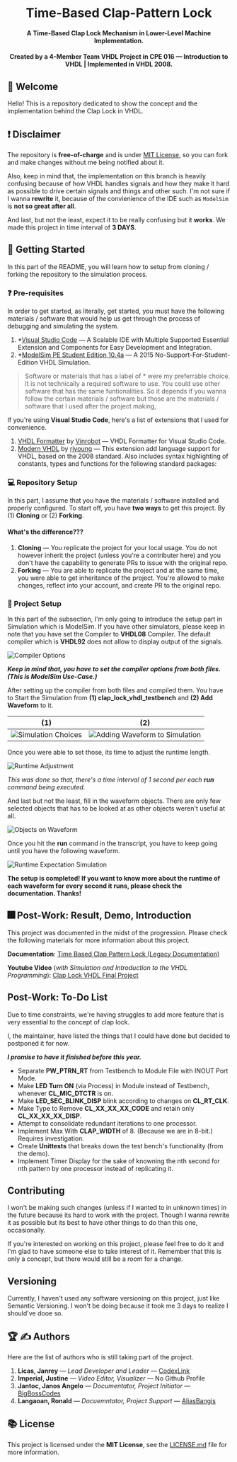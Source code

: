 <h1 align="center">Time-Based Clap-Pattern Lock</h1>
<h4 align="center">A Time-Based Clap Lock Mechanism in Lower-Level Machine Implementation.</h4>

<h4 align="center">Created by a 4-Member Team VHDL Project in CPE 016 — Introduction to VHDL | Implemented in VHDL 2008.</h4>

<div align="center">

<!-- [![CodeFactor](https://www.codefactor.io/repository/github/codexlink/tasktoremindme/badge)](https://www.codefactor.io/repository/github/codexlink/tasktoremindme)
[![Codacy Badge](https://app.codacy.com/project/badge/Grade/6c3ef6df0d4c4ffebdd5099b4b87e3e6)](https://www.codacy.com/manual/CodexLink/TaskToRemindMe?utm_source=github.com&amp;utm_medium=referral&amp;utm_content=CodexLink/TaskToRemindMe&amp;utm_campaign=Badge_Grade)
[![Repository Downloads](https://badgen.net/github/assets-dl/CodexLink/TaskToRemindMe_CPlusPlus)](https://github.com/CodexLink/TaskToRemindMe_CPlusPlus)
[![Repository License](https://badgen.net/github/license/CodexLink/TaskToRemindMe_CPlusPlus)](https://github.com/CodexLink/TaskToRemindMe_CPlusPlus) -->

</div>

## 👋 Welcome

Hello! This is a repository dedicated to show the concept and the implementation behind the Clap Lock in VHDL.

## ❗ Disclaimer

The repository is **free-of-charge** and is under [MIT License](https://github.com/CodexLink/Time-Based_Clap-Pattern-Lock_VHDL08/blob/master/LICENSE), so you can fork and make changes without me being notified about it.

Also, keep in mind that, the implementation on this branch is heavily confusing because of how VHDL handles signals and how they make it hard as possible to drive certain signals and things and other such. I'm not sure if I wanna **rewrite** it, because of the convienience of the IDE such as `ModelSim` is **not so great after all**.

And last, but not the least, expect it to be really confusing but it **works**. We made this project in time interval of **3 DAYS**.

## 🚦 Getting Started

In this part of the README, you will learn how to setup from cloning / forking the repository to the simulation process.

### ❓ Pre-requisites

In order to get started, as literally, get started, you must have the following materials / software that would help us get through the process of debugging and simulating the system.

1. *[Visual Studio Code](https://code.visualstudio.com/) — A Scalable IDE with Multiple Supported Essential Extension and Components for Easy Development and Integration.
2. *[ModelSim PE Student Edition 10.4a](https://www.mentor.com/company/higher_ed/modelsim-student-edition) — A 2015 No-Support-For-Student-Edition VHDL Simulation.

> Software or materials that has a label of * were my preferrable choice. It is not technically a required software to use. You could use other software that has the same funtionalities. So it depends if you wanna follow the certain materials / software but those are the materials / software that I used after the project making,

If you're using **Visual Studio Code**, here's a list of extensions that I used for convenience.

1. [VHDL Formatter](https://marketplace.visualstudio.com/items?itemName=Vinrobot.vhdl-formatter) by [Vinrobot](https://marketplace.visualstudio.com/publishers/Vinrobot) — VHDL Formatter for Visual Studio Code.
2. [Modern VHDL](https://marketplace.visualstudio.com/items?itemName=rjyoung.vscode-modern-vhdl-support) by [rjyoung](https://marketplace.visualstudio.com/publishers/rjyoung) — This extension add language support for VHDL, based on the 2008 standard. Also includes syntax highlighting of constants, types and functions for the following standard packages:

### 💻 Repository Setup

In this part, I assume that you have the materials / software installed and properly configured. To start off, you have **two ways** to get this project. By (1) **Cloning** or (2) **Forking**.

#### What's the difference???

1. **Cloning** — You replicate the project for your local usage. You do not however inherit the project (unless you're a contributer here) and you don't have the capability to generate PRs to issue with the original repo.
1. **Forking** — You are able to replicate the project and at the same time, you were able to get inheritance of the project. You're allowed to make changes, reflect into your account, and create PR to the original repo.

### 📂 Project Setup

In this part of the subsection, I'm only going to introduce the setup part in Simulation which is ModelSim. If you have other simulators, please keep in note that you have set the Compiler to **VHDL08** Compiler. The default compiler which is **VHDL92** does not allow to display output of the signals.

![Compiler Options](https://github.com/CodexLink/Time-Based_Clap-Pattern-Lock_VHDL08/blob/LEGACY_WORK/imgs/compiler-options.png)

***Keep in mind that, you have to set the compiler options from both files. (This is ModelSim Use-Case.)***

After setting up the compiler from both files and compiled them. You have to Start the Simulation from **(1) clap_lock_vhdl_testbench** and **(2) Add Waveform** to it.

| (1) | (2) |
| ----------- | ----------- |
| ![Simulation Choices](https://github.com/CodexLink/Time-Based_Clap-Pattern-Lock_VHDL08/blob/LEGACY_WORK/imgs/simulation_to_choose.png) | ![Adding Waveform to Simulation](https://github.com/CodexLink/Time-Based_Clap-Pattern-Lock_VHDL08/blob/LEGACY_WORK/imgs/adding_waveform.png) |


Once you were able to set those, its time to adjust the runtime length.

![Runtime Adjustment](https://github.com/CodexLink/Time-Based_Clap-Pattern-Lock_VHDL08/blob/LEGACY_WORK/imgs/runtime-adjustment.png)

*This was done so that, there's a time interval of 1 second per each **run** command being executed.*

And last but not the least, fill in the waveform objects. There are only few selected objects that has to be looked at as other objects weren't useful at all.

![Objects on Waveform](https://github.com/CodexLink/Time-Based_Clap-Pattern-Lock_VHDL08/blob/LEGACY_WORK/imgs/objects-on-waveform.png)

Once you hit the **run** command in the transcript, you have to keep going until you have the following waveform.

![Runtime Expectation Simulation](https://github.com/CodexLink/Time-Based_Clap-Pattern-Lock_VHDL08/blob/LEGACY_WORK/imgs/overall-tests.png)

**The setup is completed! If you want to know more about the runtime of each waveform for every second it runs, please check the documentation. Thanks!**

## 🎆 Post-Work: Result, Demo, Introduction

This project was documented in the midst of the progression. Please check the following materials for more information about this project.

**Documentation**: [Time Based Clap Pattern Lock (Legacy Documentation)](https://docs.google.com/document/d/e/2PACX-1vTUnYAJOs-qG_l9PuymwabFcxyMn1Tjp9Wpv740VC6ZmB9t__RQLubPL7nblfp3ak2VWWbWzI1mAPTH/pub)

**Youtube Video** (*with Simulation and Introduction to the VHDL Programming*): [Clap Lock VHDL Final Project](https://www.youtube.com/watch?v=qh50Q9WZq30)

## Post-Work: To-Do List

Due to time constraints, we're having struggles to add more feature that is very essential to the concept of clap lock.

I, the maintainer, have listed the things that I could have done but decided to postponed it for now.

***I promise to have it finished before this year.***

* Separate **PW_PTRN_RT** from Testbench to Module File with INOUT Port Mode.
* Make **LED Turn ON** (via Process) in Module instead of Testbench, whenever **CL_MIC_DTCTR** is on.
* Make **LED_SEC_BLINK_DISP** blink according to changes on **CL_RT_CLK**.
* Make Type to Remove **CL_XX_XX_XX_CODE** and retain only **CL_XX_XX_XX_DISP**.
* Attempt to consolidate redundant iterations to one processor.
* Implement Max With **CLAP_WIDTH** of 8. (Because we are in 8-bit.) Requires investigation.
* Create **Unittests** that breaks down the test bench's functionality (from the demo).
* Implement Timer Display for the sake of knowning the nth second for nth pattern by one processor instead of replicating it.

## Contributing

I won't be making such changes (unless if I wanted to in unknown times) in the future because its hard to work with the project. Though I wanna rewrite it as possible but its best to have other things to do than this one, occasionally.

If you're interested on working on this project, please feel free to do it and I'm glad to have someone else to take interest of it. Remember that this is only a concept, but there would still be a room for a change.

## Versioning

Currently, I haven't used any software versioning on this project, just like Semantic Versioning. I won't be doing because it took me 3 days to realize I should've dooe so. 

## 🏆 ✍ Authors

Here are the list of authors who is still taking part of the project.

1. **Licas, Janrey** — *Lead Developer and Leader* — [CodexLink](https://github.com/CodexLink)
2. **Imperial, Justine** — *Video Editor, Visualizer* — No Github Profile
3. **Jantoc, Janos Angelo** — *Documentator, Project Initiator* — [BigBossCodes](https://github.com/BigBossCodes)
4. **Langaoan, Ronald** — *Docuemntator, Project Support* — [AliasBangis](https://github.com/AliasBangis)

## 📚 License

This project is licensed under the **MIT License**, see the [LICENSE.md](https://github.com/CodexLink/Time-Based_Clap-Pattern-Lock_VHDL08/blob/master/LICENSE) file for more information.
